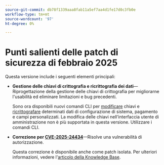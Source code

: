 ```yaml
---
source-git-commit: db78f1339aaa8fab11a5ef7aa4d1fe17d0c3fb0e
workflow-type: tm+mt
source-wordcount: '97'
ht-degree: 0%

---
```

# Punti salienti delle patch di sicurezza di febbraio 2025

Questa versione include i seguenti elementi principali:

* **Gestione delle chiavi di crittografia e ricrittografia dei dati**—Riprogettazione della gestione delle chiavi di crittografia per migliorarne l&#39;usabilità ed eliminare limitazioni e bug precedenti.<!-- AC-12679 -->

  Sono ora disponibili nuovi comandi CLI per [modificare](https://experienceleague.adobe.com/it/docs/commerce-admin/systems/security/encryption-key) chiavi e [ricrittografare](https://developer.adobe.com/commerce/php/development/security/data-encryption/) determinati dati di configurazione di sistema, pagamento e campi personalizzati. La modifica delle chiavi nell’interfaccia utente di amministrazione non è più supportata in questa versione. Utilizzare i comandi CLI.

* **Correzione per [CVE-2025-24434](https://nvd.nist.gov/vuln/detail/CVE-2025-24434)**—Risolve una vulnerabilità di autorizzazione.

  Questa correzione è disponibile anche come patch isolata. Per ulteriori informazioni, vedere l&#39;[articolo della Knowledge Base](https://experienceleague.adobe.com/it/docs/commerce-knowledge-base/kb/troubleshooting/known-issues-patches-attached/security-update-available-for-adobe-commerce-apsb25-08).<!-- AC-12755 -->
